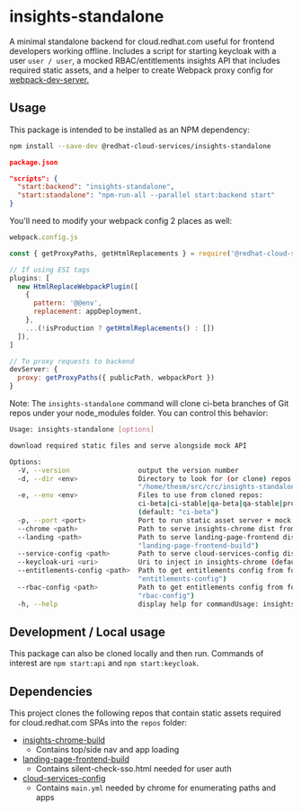 # insights-standalone

A minimal standalone backend for cloud.redhat.com useful for frontend developers working offline. Includes a script for starting keycloak with a user `user / user`, a mocked RBAC/entitlements insights API that includes required static assets, and a helper to create Webpack proxy config for [webpack-dev-server.](https://webpack.js.org/configuration/dev-server/#devserverproxy)

## Usage

This package is intended to be installed as an NPM dependency:

```sh
npm install --save-dev @redhat-cloud-services/insights-standalone
```

```json
package.json

"scripts": {
  "start:backend": "insights-standalone",
  "start:standalone": "npm-run-all --parallel start:backend start"
}
```

You'll need to modify your webpack config 2 places as well:
```js
webpack.config.js

const { getProxyPaths, getHtmlReplacements } = require('@redhat-cloud-services/insights-standalone');

// If using ESI tags
plugins: [
  new HtmlReplaceWebpackPlugin([
    {
      pattern: '@@env',
      replacement: appDeployment,
    },
    ...(!isProduction ? getHtmlReplacements() : [])
  ]),
]

// To proxy requests to backend
devServer: {
  proxy: getProxyPaths({ publicPath, webpackPort })
}
```

Note: The `insights-standalone` command will clone ci-beta branches of Git repos under your node_modules folder. You can control this behavior:
```sh
Usage: insights-standalone [options]

download required static files and serve alongside mock API

Options:
  -V, --version                 output the version number
  -d, --dir <env>               Directory to look for (or clone) repos into (default:
                                "/home/thesm/src/crc/insights-standalone/repos")
  -e, --env <env>               Files to use from cloned repos:
                                ci-beta|ci-stable|qa-beta|qa-stable|prod-beta|prod-stable|nightly-stable
                                (default: "ci-beta")
  -p, --port <port>             Port to run static asset server + mock entitlements on (default: 4000)
  --chrome <path>               Path to serve insights-chrome dist from (default: "insights-chrome-build")
  --landing <path>              Path to serve landing-page-frontend dist from (default:
                                "landing-page-frontend-build")
  --service-config <path>       Path to serve cloud-services-config dist from (default: "cloud-services-config")
  --keycloak-uri <uri>          Uri to inject in insights-chrome (default: "http://localhost:4001")
  --entitlements-config <path>  Path to get entitlements config from for mock entitlements service (default:
                                "entitlements-config")
  --rbac-config <path>          Path to get entitlements config from for mock entitlements service (default:
                                "rbac-config")
  -h, --help                    display help for commandUsage: insights-standalone [options]
```

## Development / Local usage

This package can also be cloned locally and then run. Commands of interest are `npm start:api` and `npm start:keycloak`.

## Dependencies

This project clones the following repos that contain static assets required for cloud.redhat.com SPAs into the `repos` folder:
  - [insights-chrome-build](https://github.com/RedHatInsights/insights-chrome-build)
    - Contains top/side nav and app loading
  - [landing-page-frontend-build](https://github.com/RedHatInsights/landing-page-frontend-build)
    - Contains silent-check-sso.html needed for user auth
  - [cloud-services-config](https://github.com/RedHatInsights/cloud-services-config)
    - Contains `main.yml` needed by chrome for enumerating paths and apps


